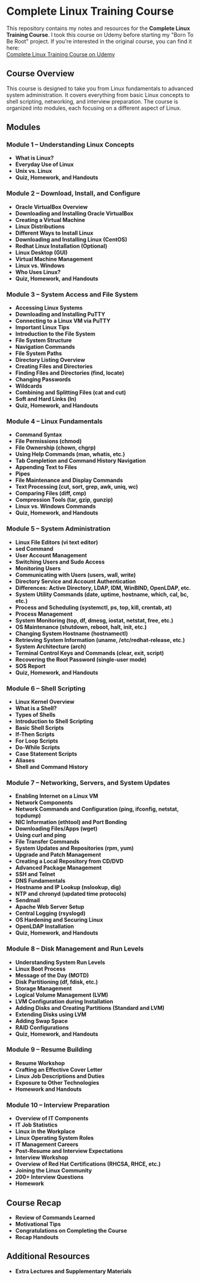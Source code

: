 # Complete Linux Training Course

This repository contains my notes and resources for the **Complete Linux Training Course**. I took this course on Udemy before starting my "Born To Be Root" project. If you're interested in the original course, you can find it here:  
[Complete Linux Training Course on Udemy](https://www.udemy.com/course/complete-linux-training-course-to-get-your-dream-it-job/)

## Course Overview

This course is designed to take you from Linux fundamentals to advanced system administration. It covers everything from basic Linux concepts to shell scripting, networking, and interview preparation. The course is organized into modules, each focusing on a different aspect of Linux.

## Modules

### Module 1 – Understanding Linux Concepts
- **What is Linux?**
- **Everyday Use of Linux**
- **Unix vs. Linux**
- **Quiz, Homework, and Handouts**

### Module 2 – Download, Install, and Configure
- **Oracle VirtualBox Overview**
- **Downloading and Installing Oracle VirtualBox**
- **Creating a Virtual Machine**
- **Linux Distributions**
- **Different Ways to Install Linux**
- **Downloading and Installing Linux (CentOS)**
- **Redhat Linux Installation (Optional)**
- **Linux Desktop (GUI)**
- **Virtual Machine Management**
- **Linux vs. Windows**
- **Who Uses Linux?**
- **Quiz, Homework, and Handouts**

### Module 3 – System Access and File System
- **Accessing Linux Systems**
- **Downloading and Installing PuTTY**
- **Connecting to a Linux VM via PuTTY**
- **Important Linux Tips**
- **Introduction to the File System**
- **File System Structure**
- **Navigation Commands**
- **File System Paths**
- **Directory Listing Overview**
- **Creating Files and Directories**
- **Finding Files and Directories (find, locate)**
- **Changing Passwords**
- **Wildcards**
- **Combining and Splitting Files (cat and cut)**
- **Soft and Hard Links (ln)**
- **Quiz, Homework, and Handouts**

### Module 4 – Linux Fundamentals
- **Command Syntax**
- **File Permissions (chmod)**
- **File Ownership (chown, chgrp)**
- **Using Help Commands (man, whatis, etc.)**
- **Tab Completion and Command History Navigation**
- **Appending Text to Files**
- **Pipes**
- **File Maintenance and Display Commands**
- **Text Processing (cut, sort, grep, awk, uniq, wc)**
- **Comparing Files (diff, cmp)**
- **Compression Tools (tar, gzip, gunzip)**
- **Linux vs. Windows Commands**
- **Quiz, Homework, and Handouts**

### Module 5 – System Administration
- **Linux File Editors (vi text editor)**
- **sed Command**
- **User Account Management**
- **Switching Users and Sudo Access**
- **Monitoring Users**
- **Communicating with Users (users, wall, write)**
- **Directory Service and Account Authentication**
- **Differences: Active Directory, LDAP, IDM, WinBIND, OpenLDAP, etc.**
- **System Utility Commands (date, uptime, hostname, which, cal, bc, etc.)**
- **Process and Scheduling (systemctl, ps, top, kill, crontab, at)**
- **Process Management**
- **System Monitoring (top, df, dmesg, iostat, netstat, free, etc.)**
- **OS Maintenance (shutdown, reboot, halt, init, etc.)**
- **Changing System Hostname (hostnamectl)**
- **Retrieving System Information (uname, /etc/redhat-release, etc.)**
- **System Architecture (arch)**
- **Terminal Control Keys and Commands (clear, exit, script)**
- **Recovering the Root Password (single-user mode)**
- **SOS Report**
- **Quiz, Homework, and Handouts**

### Module 6 – Shell Scripting
- **Linux Kernel Overview**
- **What is a Shell?**
- **Types of Shells**
- **Introduction to Shell Scripting**
- **Basic Shell Scripts**
- **If-Then Scripts**
- **For Loop Scripts**
- **Do-While Scripts**
- **Case Statement Scripts**
- **Aliases**
- **Shell and Command History**

### Module 7 – Networking, Servers, and System Updates
- **Enabling Internet on a Linux VM**
- **Network Components**
- **Network Commands and Configuration (ping, ifconfig, netstat, tcpdump)**
- **NIC Information (ethtool) and Port Bonding**
- **Downloading Files/Apps (wget)**
- **Using curl and ping**
- **File Transfer Commands**
- **System Updates and Repositories (rpm, yum)**
- **Upgrade and Patch Management**
- **Creating a Local Repository from CD/DVD**
- **Advanced Package Management**
- **SSH and Telnet**
- **DNS Fundamentals**
- **Hostname and IP Lookup (nslookup, dig)**
- **NTP and chronyd (updated time protocols)**
- **Sendmail**
- **Apache Web Server Setup**
- **Central Logging (rsyslogd)**
- **OS Hardening and Securing Linux**
- **OpenLDAP Installation**
- **Quiz, Homework, and Handouts**

### Module 8 – Disk Management and Run Levels
- **Understanding System Run Levels**
- **Linux Boot Process**
- **Message of the Day (MOTD)**
- **Disk Partitioning (df, fdisk, etc.)**
- **Storage Management**
- **Logical Volume Management (LVM)**
- **LVM Configuration during Installation**
- **Adding Disks and Creating Partitions (Standard and LVM)**
- **Extending Disks using LVM**
- **Adding Swap Space**
- **RAID Configurations**
- **Quiz, Homework, and Handouts**

### Module 9 – Resume Building
- **Resume Workshop**
- **Crafting an Effective Cover Letter**
- **Linux Job Descriptions and Duties**
- **Exposure to Other Technologies**
- **Homework and Handouts**

### Module 10 – Interview Preparation
- **Overview of IT Components**
- **IT Job Statistics**
- **Linux in the Workplace**
- **Linux Operating System Roles**
- **IT Management Careers**
- **Post-Resume and Interview Expectations**
- **Interview Workshop**
- **Overview of Red Hat Certifications (RHCSA, RHCE, etc.)**
- **Joining the Linux Community**
- **200+ Interview Questions**
- **Homework**

## Course Recap
- **Review of Commands Learned**
- **Motivational Tips**
- **Congratulations on Completing the Course**
- **Recap Handouts**

## Additional Resources
- **Extra Lectures and Supplementary Materials**
